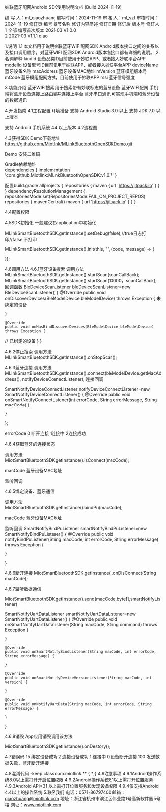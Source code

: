 妙联蓝牙配网Android SDK使用说明文档
(Build 2024-11-19)




 编 写 人：ml_qiaozhuang
                             编写时间：2024-11-19
                             审 核 人：ml_szf
    审核时间：2024-11-19
修订页
编号	章节名称	修订内容简述	修订日期	修订后
版本号	修订人
1	全部	编写首次版本	2021-03	V1.0.0	
2			2021-03	V1.1.1	qiao




1.说明
 1.1 本文档用于说明妙联蓝牙WIFI配网SDK Android版本接口之间的关系以及接口调用顺序，对蓝牙WIFI 配网SDK Android版本各接口都有详细的说明。
2.名词解释
kindId	设备品类ID目前使用于妙联APP、或者接入妙联平台APP
modelId	设备型号ID目前使用于妙联APP、或者接入妙联平台APP
deviceName	蓝牙设备名称
macAddress	蓝牙设备MAC地址
mVersion	蓝牙模组版本号
mCode	蓝牙模组配网方式，目前使用于妙联APP
rssi	蓝牙信号强度

3.功能介绍
蓝牙WIFI搜索	用于搜索带有妙联标志的蓝牙设备
蓝牙WIFI配网	手机端将蓝牙设备连接上路由器并连接上平台
蓝牙串口通讯	可实现手机端和蓝牙设备的数据通讯

4.开发指南
4.1工程配置
  环境准备
支持 Android Studio 3.0 以上 支持 JDK 7.0 以上版本

支持 Android 手机系统 4.4 以上版本
4.2流程图


4.3获得SDK
Demo下载地址
https://github.com/Miotlink/MLinkBluetoothOpenSDKDemo.git

Demo 安装二维码


Gradle依赖地址  
dependencies {
   implementation 'com.github.Miotlink:MLinkBluetoothOpenSDK:v1.0.7'
}

配置build.gradle
allprojects {
    repositories {
        maven {
            url 'https://jitpack.io'
        }
     }
}
dependencyResolutionManagement {
		repositoriesMode.set(RepositoriesMode.FAIL_ON_PROJECT_REPOS)
		repositories {
			mavenCentral()
			maven { url 'https://jitpack.io' }
		}
	}



4.4配置权限
<uses-permission android:name="android.permission.BLUETOOTH" />
<uses-permission android:name="android.permission.BLUETOOTH_ADMIN" />
<uses-permission android:name="android.permission.ACCESS_COARSE_LOCATION" />
<uses-permission android:name="android.permission.BLUETOOTH_ADVERTISE" />
<uses-permission android:name="android.permission.BLUETOOTH_CONNECT" />
<uses-permission android:name="android.permission.BLUETOOTH_SCAN" />
<uses-permission android:name="android.permission.ACCESS_FINE_LOCATION"/>

4.5SDK初始化
一般建议在application中初始化

MLinkSmartBluetoothSDK.getInstance().setDebug(false);//true日志打印//false 不打印

MLinkSmartBluetoothSDK.getInstance().init(this, "", (code, message) -> {

});

4.6调用方法
4.6.1蓝牙设备搜索
调用方法
MLinkSmartBluetoothSDK.getInstance().startScan(scanCallBack);
MLinkSmartBluetoothSDK.getInstance().startScan(10000，scanCallBack);
回调函数
BleDeviceScanListener bleDeviceScanListener=new BleDeviceScanListener() {
    @Override
    public void onDiscoverDevices(BleModelDevice bleModelDevice) throws Exception {
未绑定的设备
        
    }

    @Override
    public void onHasBindDiscoverDevices(BleModelDevice bleModelDevice) throws Exception {
//  已绑定的设备
    }
}


4.6.2停止搜索
调用方法
MLinkSmartBluetoothSDK.getInstance().onStopScan();

4.6.3蓝牙连接
调用方法
MLinkSmartBluetoothSDK.getInstance().connect(bleModelDevice.getMacAddress(), notifyDeviceConnectListener);
连接回调

SmartNotifyDeviceConnectListener notifyDeviceConnectListener=new SmartNotifyDeviceConnectListener() {
    @Override
    public void onSmartNotifyConnectListener(int errorCode, String errorMessage, String macCode) {
        
    }
};


errorCode  0 断开连接 1连接中 2连接成功

4.6.4获取蓝牙的连接状态

调用方法	
MiotSmartBluetoothSDK.getInstance().isConnect(macCode);

macCode	蓝牙设备MAC地址
	
监听回调


4.6.5绑定设备、蓝牙通信

调用方法	
MiotSmartBluetoothSDK.getInstance().bindPu(macCode);

macCode	蓝牙设备MAC地址
	
监听回调
SmartNotifyBindPuListener smartNotifyBindPuListener=new SmartNotifyBindPuListener() {
    @Override
    public void notifyBindPuListener(String macCode, int errorCode, String errorMessage) throws Exception {
        
    }
}


4.6.6断开连接
MiotSmartBluetoothSDK.getInstance().onDisConnect(String macCode);




4.6.7监听数据通信

MiotSmartBluetoothSDK.getInstance().send(macCode,byte[],smartNotifyListener)

SmartNotifyUartDataListener smartNotifyUartDataListener=new SmartNotifyUartDataListener() {
    @Override
    public void onSmartNotifyUartDataListener(String macCode, String command) throws Exception {
        
    }

    @Override
    public void onSmartNotifyBindListener(String macCode, int errorCode, String errorMessage) {

    }

    @Override
    public void onSmartNotifyDeviceVersionListener(String macCode, int version) {

    }

    @Override
    public void onNotifyUartData(String macCode, int errorCode, String errorMessage) {

    }
}


4.6.8销毁
App应用销毁调用该方法

MiotSmartBluetoothSDK.getInstance().onDestory();


4.7错误码
15	绑定设备成功
2	连接设备成功
1	连接中
0	设备断开连接
100	发送数据失败，蓝牙断开连接

4.8混淆代码
   -keep class com.miotlink.** { *;}
4.9注意事项
4.9.1Android操作系统8.0以上需打开开启位置权限
4.9.2Android操作系统8.1以上需打开位置服务
4.9.3Android  API>31 以上需打开位置服务和发现设备权限
4.9.4仅支持Android 4.4以上的操作系统
5.联系我们
电话：0571-86797400
邮箱：qiaozhuang@miotlink.com
地址：浙江省杭州市滨江区伟业路1号高新软件园5号楼
网址：www.miotlink.com
